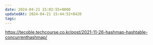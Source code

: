 ```yaml
---
date: 2024-04-21 15:02:55+0000
updatedAt: 2024-04-21 15:44:52+8420
tags: 
---
```

https://tecoble.techcourse.co.kr/post/2021-11-26-hashmap-hashtable-concurrenthashmap/
